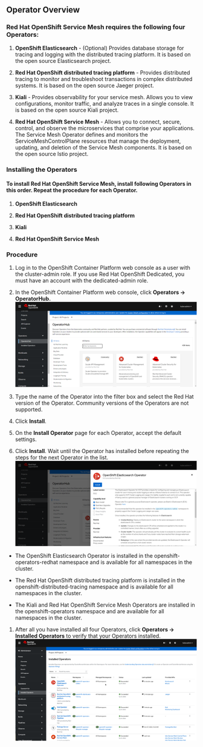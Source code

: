 ## Operator Overview

### Red Hat OpenShift Service Mesh requires the following four Operators:

1. **OpenShift Elasticsearch** - (Optional) Provides database storage for tracing and logging with the distributed tracing platform. It is based on the open source Elasticsearch project.

1. **Red Hat OpenShift distributed tracing platform** - Provides distributed tracing to monitor and troubleshoot transactions in complex distributed systems. It is based on the open source Jaeger project.

1. **Kiali** - Provides observability for your service mesh. Allows you to view configurations, monitor traffic, and analyze traces in a single console. It is based on the open source Kiali project.

1. **Red Hat OpenShift Service Mesh** - Allows you to connect, secure, control, and observe the microservices that comprise your applications. The Service Mesh Operator defines and monitors the ServiceMeshControlPlane resources that manage the deployment, updating, and deletion of the Service Mesh components. It is based on the open source Istio project.

### Installing the Operators
#### To install Red Hat OpenShift Service Mesh, install following Operators in this order. Repeat the procedure for each Operator.

1. **OpenShift Elasticsearch**

1. **Red Hat OpenShift distributed tracing platform**

1. **Kiali**

1. **Red Hat OpenShift Service Mesh**

### Procedure
1. Log in to the OpenShift Container Platform web console as a user with the cluster-admin role. If you use Red Hat OpenShift Dedicated, you must have an account with the dedicated-admin role.

1. In the OpenShift Container Platform web console, click **Operators → OperatorHub.**
![operator hub](../assets/images/operatorhub.PNG)

1. Type the name of the Operator into the filter box and select the Red Hat version of the Operator. Community versions of the Operators are not supported.

1. Click **Install**.

1. On the **Install Operator** page for each Operator, accept the default settings.

1. Click **Install**. Wait until the Operator has installed before repeating the steps for the next Operator in the list.
![Operator Install](../assets/images/operatorhub-click-install.PNG)

  * The OpenShift Elasticsearch Operator is installed in the openshift-operators-redhat namespace and is available for all namespaces in the cluster.

  * The Red Hat OpenShift distributed tracing platform is installed in the openshift-distributed-tracing namespace and is available for all namespaces in the cluster.

  * The Kiali and Red Hat OpenShift Service Mesh Operators are installed in the openshift-operators namespace and are available for all namespaces in the cluster.

1. After all you have installed all four Operators, click **Operators → Installed Operators** to verify that your Operators installed.
![Installed Operators](../assets/images/show-installed-operators.PNG)
